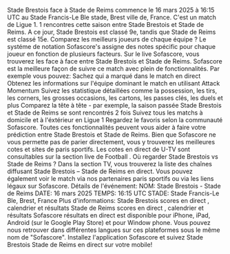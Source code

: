 Stade Brestois face à Stade de Reims commence le 16 mars 2025 à 16:15 UTC au Stade Francis-Le Ble stade, Brest ville de, France. C'est un match de Ligue 1.
1 rencontres cette saison entre Stade Brestois et Stade de Reims. A ce jour, Stade Brestois est classé 9e, tandis que Stade de Reims est classé 15e. Comparez les meilleurs joueurs de chaque équipe ? Le systéme de notation Sofascore's assigne des notes spécific pour chaque joueur en fonction de plusieurs facteurs.
Sur le live Sofascore, vous trouverez les face à face entre Stade Brestois et Stade de Reims. Sofascore est la meilleure façon de suivre ce match avec plein de fonctionnalités. Par exemple vous pouvez:
Sachez qui a marqué dans le match en direct
Obtenez les informations sur l'équipe dominant le match en utilisant Attack Momentum
Suivez les statistique détaillées comme la possession, les tirs, les corners, les grosses occasions, les cartons, les passes clés, les duels et plus
Comparez la tête à tête - par exemple, la saison passée Stade Brestois et Stade de Reims se sont rencontrés 2 fois
Suivez tous les matchs à domicile et à l'éxtérieur en Ligue 1
Regardez le favoris selon la communauté Sofascore.
Toutes ces fonctionnalités peuvent vous aider à faire votre prédiction entre Stade Brestois et Stade de Reims. Bien que Sofascore ne vous permette pas de parier directement, vous y trouverez les meilleures cotes et sites de paris sportifs. Les cotes en direct de U-TV sont consultables sur la section live de Football .
Où regarder Stade Brestois vs Stade de Reims ? Dans la section TV, vous trouverez la liste des chaînes diffusant Stade Brestois – Stade de Reims en direct. Vous pouvez également voir le match via nos partenaires paris sportifs ou via les liens légaux sur Sofascore.
Détails de l'événement:
NOM: Stade Brestois - Stade de Reims
DATE: 16 mars 2025
TEMPS: 16:15 UTC
STADE: Stade Francis-Le Ble, Brest, France
Plus d'informations:
Stade Brestois scores en direct , calendrier et résultats
Stade de Reims scores en direct , calendrier et résultats
Sofascore résultats en direct est disponible pour iPhone, iPad, Android (sur le Google Play Store) et pour Window phone. Vous pouvez nous retrouver dans différentes langues sur ces plateformes sous le même nom de "Sofascore". Installez l'application Sofascore et suivez Stade Brestois Stade de Reims en direct sur votre mobile!
